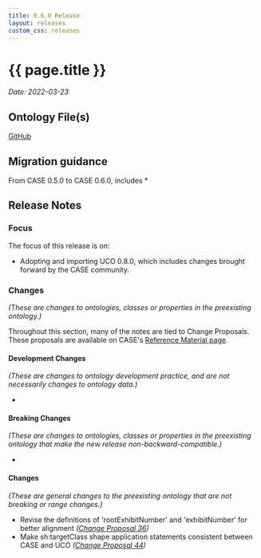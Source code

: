 ```yaml
---
title: 0.6.0 Release
layout: releases
custom_css: releases
---
```


# {{ page.title }}

*Date: 2022-03-23*

## Ontology File(s)

[GitHub](https://github.com/casework/CASE/releases/tag/0.6.0)

## Migration guidance

From CASE 0.5.0 to CASE 0.6.0, includes
* 

## Release Notes

### Focus

The focus of this release is on:
* Adopting and importing UCO 0.8.0, which includes changes brought forward by the CASE community.

### Changes

*(These are changes to ontologies, classes or properties in the preexisting ontology.)*

Throughout this section, many of the notes are tied to Change Proposals.  These proposals are available on CASE's [Reference Material page](/resources/references.html).

#### Development Changes

*(These are changes to ontology development practice, and are not necessarily changes to ontology data.)*

*

#### Breaking Changes

*(These are changes to ontologies, classes or properties in the preexisting ontology that make the new release non-backward-compatible.)*

*

#### Changes

*(These are general changes to the preexisting ontology that are not breaking or range changes.)*

* Revise the definitions of 'rootExhibitNumber' and 'exhibitNumber' for better alignment
  *([Change Proposal 36](https://drive.google.com/file/d/114XogkDDIqciWuJBJ3oRlMR5HoHCXwU7/view))*
* Make sh:targetClass shape application statements consistent between CASE and UCO
  *([Change Proposal 44](https://drive.google.com/file/d/1GN9lbqTpWLiU-TGPj53wYQzTQ9AvYb4l/view))*
